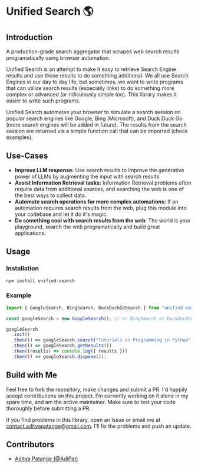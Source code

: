 # Unified Search 🌎

## Introduction

A production-grade search aggregator that scrapes web search results programatically using browser automation.

Unified Search is an attempt to make it easy to retrieve Search Engine results and use those results to do something additional. We all use Search Engines in our day to day life, but sometimes, we want to write programs that can utilize search results (especially links) to do something more complex or advanced (or ridiculously simple too). This library makes it easier to write such programs.

Unified Search automates your browser to simulate a search session on popular search engines like Google, Bing (Microsoft), and Duck Duck Go (more search engines will be added in future). The results from the search session are returned via a simple function call that can be imported (check examples).

## Use-Cases

- **Improve LLM response:** Use search results to improve the generative power of LLMs by augmenting the input with search results.
- **Assist Information Retrieval tasks:** Information Retrieval problems often require data from additional sources, and searching the web is one of the best ways to collect data.
- **Automate search operations for more complex automations:** If an automation requires search results from the web, plug this module into your codebase and let it do it's magic.
- **Do something cool with search results from the web**: The world is your playground, search the web programatically and build great applications.

## Usage

### Installation

```unix
npm install unified-search
```

### Example

```javascript
import { GoogleSearch, BingSearch, DuckDuckGoSearch } from "unified-search";

const googleSearch = new GoogleSearch(); // or BingSearch or DuckDuckGoSearch

googleSearch
  .init()
  .then(() => googleSearch.search("Tutorials on Programming in Python"))
  .then(() => googleSearch.getResults())
  .then((results) => console.log({ results }))
  .then(() => googleSearch.dispose());
```

## Build with Me

Feel free to fork the repository, make changes and submit a PR. I'd happily accept contributions on this project. I'm currently working on it alone in my spare time, and am the active maintainer. Make sure to test your code thoroughly before submitting a PR.

If you find problems in this library, open an Issue or email me at contact.adityapatange@gmail.com. I'll fix the problems and push an update.

## Contributors

- [Aditya Patange (@AdiPat)](https://www.github.com/AdiPat)
